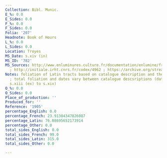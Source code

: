 ```yaml
---
Collection: Bibl. Munic.
E_%: 0.0
E_Sides: 0.0
F_%: 0.0
F_Sides: 0.0
Folia: '207'
Headnote: Book of Hours
L_%: 0.0
L_Sides: 0.0
Location: Troyes
MS_Date: s.xiv (in)
MS_ID: '782'
MS_Sources: http://www.enluminures.culture.fr/documentation/enlumine/fr/BM/troyes_377-01.htm
  ; http://initiale.irht.cnrs.fr/codex/4962 ; https://archive.org/stream/catalogue02fran#page/787/mode/1up
Notes: foliation of Latin tracts based on catalogue description and therefore approximate
  ; total foliation and dates vary between catalogue descsriptions (dates range from
  s.xiii (ex) to s.xiv)
O_%: 0.0
O_Sides: 0.0
Place_of_production: ''
Produced_for: ''
Reference: '1905'
percentage_English: 0.0
percentage_French: 23.91304347826087
percentage_Latin: 76.08695652173914
percentage_Other: 0.0
total_sides_English: 0.0
total_sides_French: 99.0
total_sides_Latin: 315.0
total_sides_Other: 0.0

---
```

